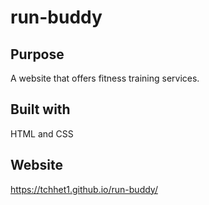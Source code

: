 # run-buddy

## Purpose
A website that offers fitness training services.

## Built with
HTML and CSS

## Website
https://tchhet1.github.io/run-buddy/
